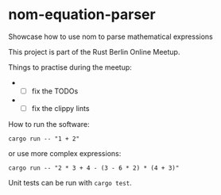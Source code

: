 # nom-equation-parser
Showcase how to use nom to parse mathematical expressions

This project is part of the Rust Berlin Online Meetup.

Things to practise during the meetup:

* -[ ] fix the TODOs
* -[ ] fix the clippy lints

How to run the software:

`cargo run -- "1 + 2"`

or use more complex expressions:

`cargo run -- "2 * 3 + 4 - (3 - 6 * 2) * (4 + 3)"`

Unit tests can be run with `cargo test`.
